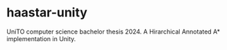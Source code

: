 # haastar-unity
UniTO computer science bachelor thesis 2024. A Hirarchical Annotated A* implementation in Unity.
